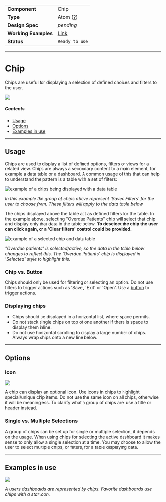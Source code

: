 |                      |                                                             |
| -------------------- | ----------------------------------------------------------- |
| **Component**        | Chip                                                        |
| **Type**             | Atom ([?](http://atomicdesign.bradfrost.com/chapter-2/))    |
| **Design Spec**      | _pending_                                                   |
| **Working Examples** | [Link](https://ui.dhis2.nu/demo/?path=/story/actions-chip--default) |
| **Status**           | `Ready to use`                                              |

---

# Chip

Chips are useful for displaying a selection of defined choices and filters to the user.

![](../images/chip.png)

##### Contents

- [Usage](#usage)
- [Options](#options)
- [Examples in use](#examples-in-use)

---

## Usage

Chips are used to display a list of defined options, filters or views for a related view. Chips are always a secondary content to a main element, for example a data table or a dashboard. A common usage of this that can help to understand the pattern is a table with a set of filters:

![example of a chips being displayed with a data table](../images/chip-table@2x.png)

_In this example the group of chips above represent 'Saved Filters' for the user to choose from. These filters will apply to the data table below_

The chips displayed above the table act as defined filters for the table. In the example above, selecting "Overdue Patients" chip will select that chip and display only that data in the table below. **To deselect the chip the user can click again, or a 'Clear filters' control could be provided.**

![example of a selected chip and data table](../images/chip-table-selected.jpg)

_"Overdue patients" is selected/active, so the data in the table below changes to reflect this. The 'Overdue Patients' chip is displayed in 'Selected' style to highlight this._

### Chip vs. Button

Chips should only be used for filtering or selecting an option. Do not use filters to trigger actions such as 'Save', 'Exit' or 'Open'. Use a [button](button.md) to trigger actions.

### Displaying chips

- Chips should be displayed in a horizontal list, where space permits.
- Do not stack single chips on top of one another if there is space to display them inline.
- Do not use horizontal scrolling to display a large number of chips. Always wrap chips onto a new line below.

---

## Options

### Icon

![](../images/chip-icon.png)

A chip can display an optional icon. Use icons in chips to highlight special/unique chip items. Do not use the same icon on all chips, otherwise it will be meaningless. To clarify what a group of chips are, use a title or header instead.

### Single vs. Multiple Selections

A group of chips can be set up for single or multiple selection, it depends on the usage. When using chips for selecting the active dashboard it makes sense to only allow a single selection at a time. You may choose to allow the user to select multiple chips, or filters, for a table displaying data.

---

## Examples in use

![](../images/chip-example-1.png)

_A users dashboards are represented by chips. Favorite dashboards use chips with a star icon._
